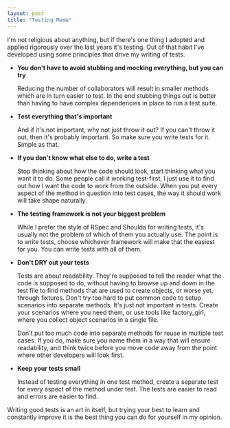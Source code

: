 ```yaml
---
layout: post
title: "Testing Meme"
---
```

I'm not religious about anything, but if there's one thing I adopted and applied rigorously over the last years it's testing. Out of that habit I've developed using some principles that drive my writing of tests.

 * **You don't have to avoid stubbing and mocking everything, but you can try**

    Reducing the number of collaborators will result in smaller methods which are in turn easier to test. In the end stubbing things out is better than having to have complex dependencies in place to run a test suite.

 * **Test everything that's important**

   And if it's not important, why not just throw it out? If you can't throw it out, then it's probably important. So make sure you write tests for it. Simple as that.

 * **If you don't know what else to do, write a test**

    Stop thinking about how the code should look, start thinking what you want it to do. Some people call it working test-first, I just use it to find out how I want the code to work from the outside. When you put every aspect of the method in question into test cases, the way it should work will take shape naturally.

 * **The testing framework is not your biggest problem**

    While I prefer the style of RSpec and Shoulda for writing tests, it's usually not the problem of which of them you actually use. The point is to write tests, choose whichever framework will make that the easiest for you. You can write tests with all of them.

 * **Don't DRY out your tests**

    Tests are about readability. They're supposed to tell the reader what the code is supposed to do, without having to browse up and down in the test file to find methods that are used to create objects, or worse yet, through fixtures. Don't try too hard to put common code to setup scenarios into separate methods. It's just not important in tests. Create your scenarios where you need them, or use tools like factory_girl, where you collect object scenarios in a single file.

     Don't put too much code into separate methods for reuse in multiple test cases. If you do, make sure you name them in a way that will ensure readability, and think twice before you move code away from the point where other developers will look first.

 * **Keep your tests small**

   Instead of testing everything in one test method, create a separate test for every aspect of the method under test. The tests are easier to read and errors are easier to find.

Writing good tests is an art in itself, but trying your best to learn and constantly improve it is the best thing you can do for yourself in my opinion.